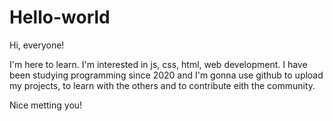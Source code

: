 # Hello-world
Hi, everyone!

I'm here to learn. I'm interested in js, css, html, web development. I have been studying programming since 2020 and I'm gonna use github to upload my projects, to learn with the others and to contribute eith the community.

Nice metting you!
